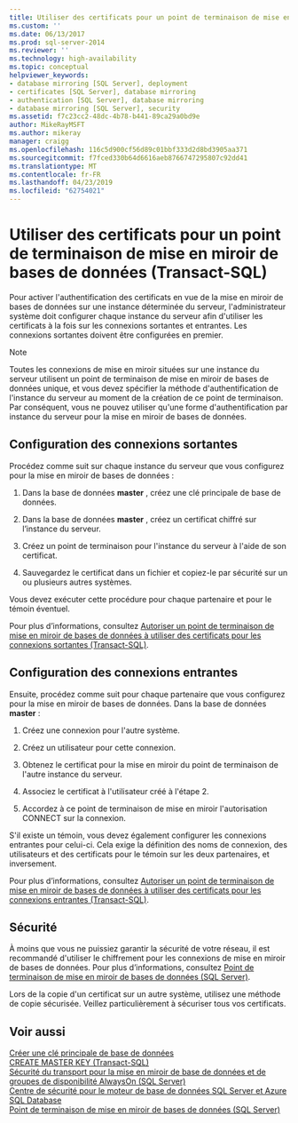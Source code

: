 ```yaml
---
title: Utiliser des certificats pour un point de terminaison de mise en miroir de bases de données (Transact-SQL) | Microsoft Docs
ms.custom: ''
ms.date: 06/13/2017
ms.prod: sql-server-2014
ms.reviewer: ''
ms.technology: high-availability
ms.topic: conceptual
helpviewer_keywords:
- database mirroring [SQL Server], deployment
- certificates [SQL Server], database mirroring
- authentication [SQL Server], database mirroring
- database mirroring [SQL Server], security
ms.assetid: f7c23cc2-48dc-4b78-b441-89ca29a0bd9e
author: MikeRayMSFT
ms.author: mikeray
manager: craigg
ms.openlocfilehash: 116c5d900cf56d89c01bbf333d2d8bd3905aa371
ms.sourcegitcommit: f7fced330b64d6616aeb8766747295807c92dd41
ms.translationtype: MT
ms.contentlocale: fr-FR
ms.lasthandoff: 04/23/2019
ms.locfileid: "62754021"
---
```

# <a name="use-certificates-for-a-database-mirroring-endpoint-transact-sql"></a>Utiliser des certificats pour un point de terminaison de mise en miroir de bases de données (Transact-SQL)
  Pour activer l'authentification des certificats en vue de la mise en miroir de bases de données sur une instance déterminée du serveur, l'administrateur système doit configurer chaque instance du serveur afin d'utiliser les certificats à la fois sur les connexions sortantes et entrantes. Les connexions sortantes doivent être configurées en premier.  
  
> [!NOTE]  
>  Toutes les connexions de mise en miroir situées sur une instance du serveur utilisent un point de terminaison de mise en miroir de bases de données unique, et vous devez spécifier la méthode d'authentification de l'instance du serveur au moment de la création de ce point de terminaison. Par conséquent, vous ne pouvez utiliser qu'une forme d'authentification par instance du serveur pour la mise en miroir de bases de données.  
  
## <a name="configuring-outbound-connections"></a>Configuration des connexions sortantes  
 Procédez comme suit sur chaque instance du serveur que vous configurez pour la mise en miroir de bases de données :  
  
1.  Dans la base de données **master** , créez une clé principale de base de données.  
  
2.  Dans la base de données **master** , créez un certificat chiffré sur l’instance du serveur.  
  
3.  Créez un point de terminaison pour l'instance du serveur à l'aide de son certificat.  
  
4.  Sauvegardez le certificat dans un fichier et copiez-le par sécurité sur un ou plusieurs autres systèmes.  
  
 Vous devez exécuter cette procédure pour chaque partenaire et pour le témoin éventuel.  
  
 Pour plus d’informations, consultez [Autoriser un point de terminaison de mise en miroir de bases de données à utiliser des certificats pour les connexions sortantes &#40;Transact-SQL&#41;](database-mirroring-use-certificates-for-outbound-connections.md).  
  
## <a name="configuring-inbound-connections"></a>Configuration des connexions entrantes  
 Ensuite, procédez comme suit pour chaque partenaire que vous configurez pour la mise en miroir de bases de données. Dans la base de données **master** :  
  
1.  Créez une connexion pour l'autre système.  
  
2.  Créez un utilisateur pour cette connexion.  
  
3.  Obtenez le certificat pour la mise en miroir du point de terminaison de l'autre instance du serveur.  
  
4.  Associez le certificat à l'utilisateur créé à l'étape 2.  
  
5.  Accordez à ce point de terminaison de mise en miroir l'autorisation CONNECT sur la connexion.  
  
 S'il existe un témoin, vous devez également configurer les connexions entrantes pour celui-ci. Cela exige la définition des noms de connexion, des utilisateurs et des certificats pour le témoin sur les deux partenaires, et inversement.  
  
 Pour plus d’informations, consultez [Autoriser un point de terminaison de mise en miroir de bases de données à utiliser des certificats pour les connexions entrantes &#40;Transact-SQL&#41;](database-mirroring-use-certificates-for-inbound-connections.md).  
  
## <a name="security"></a>Sécurité  
 À moins que vous ne puissiez garantir la sécurité de votre réseau, il est recommandé d'utiliser le chiffrement pour les connexions de mise en miroir de bases de données. Pour plus d’informations, consultez [Point de terminaison de mise en miroir de bases de données &#40;SQL Server&#41;](the-database-mirroring-endpoint-sql-server.md).  
  
 Lors de la copie d'un certificat sur un autre système, utilisez une méthode de copie sécurisée. Veillez particulièrement à sécuriser tous vos certificats.  
  
## <a name="see-also"></a>Voir aussi  
 [Créer une clé principale de base de données](../../relational-databases/security/encryption/create-a-database-master-key.md)   
 [CREATE MASTER KEY &#40;Transact-SQL&#41;](/sql/t-sql/statements/create-master-key-transact-sql)   
 [Sécurité du transport pour la mise en miroir de base de données et de groupes de disponibilité AlwaysOn &#40;SQL Server&#41;](transport-security-database-mirroring-always-on-availability.md)   
 [Centre de sécurité pour le moteur de base de données SQL Server et Azure SQL Database](../../relational-databases/security/security-center-for-sql-server-database-engine-and-azure-sql-database.md)   
 [Point de terminaison de mise en miroir de bases de données &#40;SQL Server&#41;](the-database-mirroring-endpoint-sql-server.md)  
  
  
